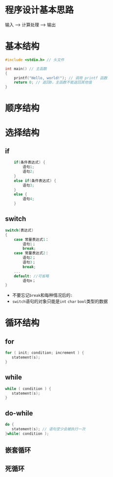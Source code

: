 # 程序设计基本思路
输入 --> 计算处理 --> 输出
# 基本结构
```cpp
#include <stdio.h> // 头文件

int main() // 主函数
{
    printf("Hello, world!"); // 调用 printf 函数
    return 0; // 返回0，主函数不能返回其他值
}
```
# 顺序结构
# 选择结构
## if
```cpp
    if(条件表达式) {
        语句1;
        语句2;
    }
    else if(条件表达式) {
        语句3;
    }
    else {
        语句4;
    }
```
## switch
```cpp
switch(表达式)
{
    case 常量表达式1：
        语句1；
        break;
    case 常量表达式2：
        语句2；
        语句3；
        break;
    ...
    default: //可省略
        语句n；
}
```
* 不要忘记```break```和每种情况后的```:```
* ```switch```语句的对象只能是```int``` ```char``` ```bool```类型的数据
# 循环结构
## for
```c
for ( init; condition; increment ) {
   statement(s);
}
```
## while
```c
while ( condition ) {
   statement(s);
}
```
## do-while
```c
do {
   statement(s); // 语句至少会被执行一次
}while( condition );
```

## 嵌套循环
## 死循环